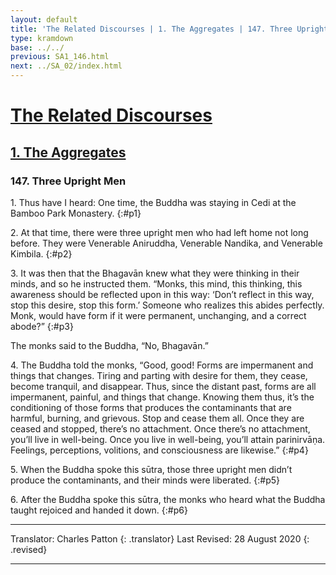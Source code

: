 ```yaml
---
layout: default
title: 'The Related Discourses | 1. The Aggregates | 147. Three Upright Men'
type: kramdown
base: ../../
previous: SA1_146.html
next: ../SA_02/index.html
---
```


# [The Related Discourses](../index.html)
## [1. The Aggregates](index.html)
### 147. Three Upright Men

1\. Thus have I heard: One time, the Buddha was staying in Cedi at the Bamboo Park Monastery.
{:#p1}

2\. At that time, there were three upright men who had left home not long before. They were Venerable Aniruddha, Venerable Nandika, and Venerable Kimbila.
{:#p2}

3\. It was then that the Bhagavān knew what they were thinking in their minds, and so he instructed them. “Monks, this mind, this thinking, this awareness should be reflected upon in this way: ‘Don’t reflect in this way, stop this desire, stop this form.’ Someone who realizes this abides perfectly. Monk, would have form if it were permanent, unchanging, and a correct abode?”
{:#p3}

The monks said to the Buddha, “No, Bhagavān.”

4\. The Buddha told the monks, “Good, good! Forms are impermanent and things that changes. Tiring and parting with desire for them, they cease, become tranquil, and disappear. Thus, since the distant past, forms are all impermanent, painful, and things that change. Knowing them thus, it’s the conditioning of those forms that produces the contaminants that are harmful, burning, and grievous. Stop and cease them all. Once they are ceased and stopped, there’s no attachment. Once there’s no attachment, you’ll live in well-being. Once you live in well-being, you’ll attain parinirvāṇa. Feelings, perceptions, volitions, and consciousness are likewise.”
{:#p4}

5\. When the Buddha spoke this sūtra, those three upright men didn’t produce the contaminants, and their minds were liberated.
{:#p5}

6\. After the Buddha spoke this sūtra, the monks who heard what the Buddha taught rejoiced and handed it down.
{:#p6}

---

Translator: Charles Patton
{: .translator}
Last Revised: 28 August 2020
{: .revised}

---